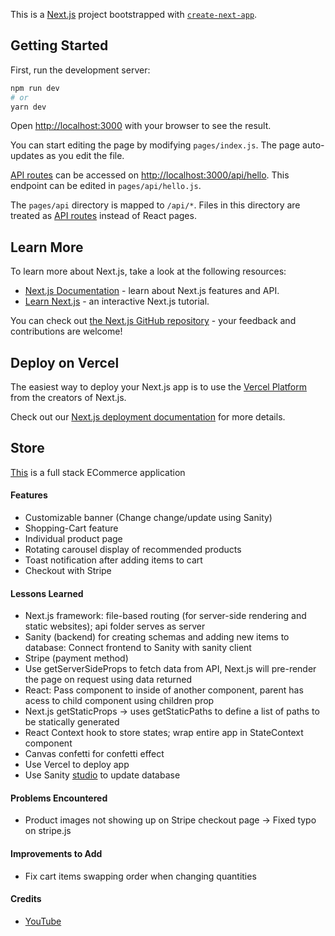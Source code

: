 This is a [Next.js](https://nextjs.org/) project bootstrapped with [`create-next-app`](https://github.com/vercel/next.js/tree/canary/packages/create-next-app).

## Getting Started

First, run the development server:

```bash
npm run dev
# or
yarn dev
```

Open [http://localhost:3000](http://localhost:3000) with your browser to see the result.

You can start editing the page by modifying `pages/index.js`. The page auto-updates as you edit the file.

[API routes](https://nextjs.org/docs/api-routes/introduction) can be accessed on [http://localhost:3000/api/hello](http://localhost:3000/api/hello). This endpoint can be edited in `pages/api/hello.js`.

The `pages/api` directory is mapped to `/api/*`. Files in this directory are treated as [API routes](https://nextjs.org/docs/api-routes/introduction) instead of React pages.

## Learn More

To learn more about Next.js, take a look at the following resources:

- [Next.js Documentation](https://nextjs.org/docs) - learn about Next.js features and API.
- [Learn Next.js](https://nextjs.org/learn) - an interactive Next.js tutorial.

You can check out [the Next.js GitHub repository](https://github.com/vercel/next.js/) - your feedback and contributions are welcome!

## Deploy on Vercel

The easiest way to deploy your Next.js app is to use the [Vercel Platform](https://vercel.com/new?utm_medium=default-template&filter=next.js&utm_source=create-next-app&utm_campaign=create-next-app-readme) from the creators of Next.js.

Check out our [Next.js deployment documentation](https://nextjs.org/docs/deployment) for more details.

## Store
<a href="https://store-phi-hazel.vercel.app/">This</a> is a full stack ECommerce application


<h4>Features</h4>
  <ul>
    <li> Customizable banner (Change change/update using Sanity)
    <li> Shopping-Cart feature
    <li> Individual product page
    <li> Rotating carousel display of recommended products
    <li> Toast notification after adding items to cart
    <li> Checkout with Stripe
  </ul>

<h4>Lessons Learned</h4>
  <ul>
    <li> Next.js framework: file-based routing (for server-side rendering and static websites); api folder serves as server
    <li> Sanity (backend) for creating schemas and adding new items to database: Connect frontend to Sanity with sanity client
    <li> Stripe (payment method)
    <li> Use getServerSideProps to fetch data from API, Next.js will pre-render the page on request using data returned
    <li> React: Pass component to inside of another component, parent has acess to child component using children prop
    <li> Next.js getStaticProps -> uses getStaticPaths to define a list of paths to be statically generated
    <li> React Context hook to store states; wrap entire app in StateContext component
    <li> Canvas confetti for confetti effect
    <li> Use Vercel to deploy app
    <li> Use Sanity <a href="https://ecommerce-jun.sanity.studio/desk">studio</a> to update database 
  </ul> 
  
<h4>Problems Encountered</h4>
  <ul>
    <li> Product images not showing up on Stripe checkout page -> Fixed typo on stripe.js
  </ul>

<h4>Improvements to Add</h4>
  <ul>
    <li> Fix cart items swapping order when changing quantities
  </ul>

<h4>Credits</h4>
  <ul>
    <li><a href="https://www.youtube.com/watch?v=4mOkFXyxfsU&t=456">YouTube</a>
  </ul>

